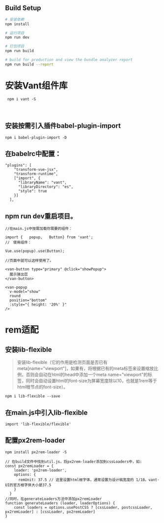 
## Build Setup

``` bash
# 安装依赖
npm install

# 运行项目
npm run dev

# 打包项目
npm run build

# build for production and view the bundle analyzer report
npm run build --report
```

# 安装Vant组件库

```
 npm i vant -S 
```
　　

## 安装按需引入插件babel-plugin-import
```
npm i babel-plugin-import -D 
``` 

 

## 在babelrc中配置：　
```
"plugins": [
    "transform-vue-jsx", 
    "transform-runtime",
    ["import", {
      "libraryName": "vant",
      "libraryDirectory": "es",
      "style": true
    }]
  ],
```
## npm run dev重启项目。

```
//在main.js中按需加载你需要的组件：　

import {   popup,   Button} from 'vant';
//　使用组件：

Vue.use(popup).use(Button);

//页面中就可以这样使用了。

<van-button type="primary" @click="showPopup">
  展示弹出层
</van-button>

<van-popup
  v-model="show"
  round
  position="bottom"
  :style="{ height: '20%' }"
/>
```

# rem适配

## 安装lib-flexible

> 安装lib-flexible（它的作用是检测页面是否已有meta[name="viewport"]，如果有，将根据已有的meta标签来设置缩放比例，否则会自动在html的head中添加一个meta name="viewport"的标签，同时会自动设置html的font-size为屏幕宽度除以10，也就是1rem等于html根节点的font-size）。

```
npm i lib-flexible --save 
```

## 在main.js中引入lib-flexible

```
import 'lib-flexible/flexible' 
```

## 配置px2rem-loader

```
npm install px2rem-loader -S

// 在build文件中找到util.js，将px2rem-loader添加到cssLoaders中，如:
const px2remLoader = {
    loader: 'px2rem-loader',
    options: {
      remUnit: 37.5 // 这里设置html根字体，通常设置为设计稿宽度的 1/10。vant-UI的官方根字体大小是37.5
    }
  }
//同时，在generateLoaders方法中添加px2remLoader
function generateLoaders (loader, loaderOptions) {
    const loaders = options.usePostCSS ? [cssLoader, postcssLoader, px2remLoader] : [cssLoader, px2remLoader]
}
```